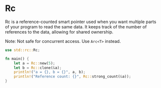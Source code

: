 # Rc<T>

Rc<T> is a reference-counted smart pointer used when you want multiple parts of your program to read the same data. It keeps track of the number of references to the data, allowing for shared ownership.

Note: Not safe for concurrent access. Use `Arc<T>` instead.

```rust
use std::rc::Rc;

fn main() {
    let a = Rc::new(5);
    let b = Rc::clone(&a);
    println!("a = {}, b = {}", a, b);
    println!("Reference count: {}", Rc::strong_count(&a));
}
```